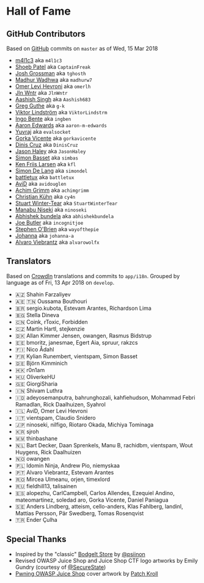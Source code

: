 # Hall of Fame

## GitHub Contributors

Based on [GitHub](https://github.com/bkimminich/juice-shop) commits on
`master` as of Wed, 15 Mar 2018

- [m4l1c3](https://github.com/m4l1c3) aka `m4l1c3`
- [Shoeb Patel](https://github.com/CaptainFreak) aka `CaptainFreak`
- [Josh Grossman](https://github.com/tghosth) aka `tghosth`
- [Madhur Wadhwa](https://github.com/madhurw7) aka `madhurw7`
- [Omer Levi Hevroni](https://github.com/omerlh) aka `omerlh`
- [Jln Wntr](https://github.com/JlnWntr) aka `JlnWntr`
- [Aashish Singh](https://github.com/Aashish683) aka `Aashish683`
- [Greg Guthe](https://github.com/g-k) aka `g-k`
- [Viktor Lindström](https://github.com/ViktorLindstrm) aka
  `ViktorLindstrm`
- [Ingo Bente](https://github.com/ingben) aka `ingben`
- [Aaron Edwards](https://github.com/aaron-m-edwards) aka
  `aaron-m-edwards`
- [Yuvraj](https://github.com/evalsocket) aka `evalsocket`
- [Gorka Vicente](https://github.com/gorkavicente) aka `gorkavicente`
- [Dinis Cruz](https://github.com/DinisCruz) aka `DinisCruz`
- [Jason Haley](https://github.com/JasonHaley) aka `JasonHaley`
- [Simon Basset](https://github.com/simbas) aka `simbas`
- [Ken Friis Larsen](https://github.com/kfl) aka `kfl`
- [Simon De Lang](https://github.com/simondel) aka `simondel`
- [battletux](https://github.com/battletux) aka `battletux`
- [AviD](https://github.com/avidouglen) aka `avidouglen`
- [Achim Grimm](https://github.com/achimgrimm) aka `achimgrimm`
- [Christian Kühn](https://github.com/cy4n) aka `cy4n`
- [Stuart Winter-Tear](https://github.com/StuartWinterTear) aka
  `StuartWinterTear`
- [Manabu Niseki](https://github.com/ninoseki) aka `ninoseki`
- [Abhishek bundela](https://github.com/abhishekbundela) aka
  `abhishekbundela`
- [Joe Butler](https://github.com/incognitjoe) aka `incognitjoe`
- [Stephen O'Brien](https://github.com/wayofthepie) aka `wayofthepie`
- [Johanna](https://github.com/johanna-a) aka `johanna-a`
- [Alvaro Viebrantz](https://github.com/alvarowolfx) aka `alvarowolfx`

## Translators

Based on [CrowdIn](https://crowdin.com/project/owasp-juice-shop)
translations and commits to `app/i18n`. Grouped by language as of Fri,
13 Apr 2018 on `develop`.

- :azerbaijan: Shahin Farzaliyev
- :united_arab_emirates: :tunisia: Oussama Bouthouri
- :brazil: sergio.kubota, Estevam Arantes, Richardson Lima
- :bulgaria: Stella Dineva
- :cn: Coink, rToxic, Forbidden
- :czech_republic: Martin Hartl, stejkenzie
- :denmark: Allan Kimmer Jensen, owangen, Rasmus Bidstrup
- :estonia: bmoritz, janesmae, Egert Aia, spruur, rakzcs
- :finland: Nico Ådahl
- :fr: Kylian Runembert, vientspam, Simon Basset
- :de: Björn Kimminich
- :hong_kong: r0n1am
- :hungary: OliverkeHU
- :georgia: GiorgiSharia
- :india: Shivam Luthra
- :indonesia: adeyosemanputra, bahrunghozali, kahfiehudson, Mohammad
  Febri Ramadlan, Rick Daalhuizen, Syahrol
- :israel: AviD, Omer Levi Hevroni
- :it: vientspam, Claudio Snidero
- :jp: ninoseki, nilfigo, Riotaro Okada, Michiya Tominaga
- :kr: sjroh
- :myanmar: thinbashane
- :netherlands: Bart Decker, Daan Sprenkels, Manu B, rachidbm,
  vientspam, Wout Huygens, Rick Daalhuizen
- :norway: owangen
- :poland: Idomin Ninja, Andrew Pio, niemyskaa
- :portugal: Alvaro Viebrantz, Estevam Arantes
- :romania: Mircea Ulmeanu, orjen, timexlord
- :ru: fieldhill13, talisainen
- :es: alopezhu, CarlCampbell, Carlos Allendes, Ezequiel Andino,
  mateomartinez, soledad aro, Gorka Vicente, Daniel Paniagua
- :sweden: Anders Lindberg, atteism, cello-anders, Klas Fahlberg,
  landinl, Mattias Persson, Pär Swedberg, Tomas Rosenqvist
- :tr: Ender Çulha

## Special Thanks

* Inspired by the "classic"
  [BodgeIt Store](https://github.com/psiinon/bodgeit) by
  [@psiinon](https://github.com/psiinon)
* Revised OWASP Juice Shop and Juice Shop CTF logo artworks by Emily
  Gundry (courtesy of [@SecureState](https://github.com/SecureState))
* [Pwning OWASP Juice Shop](https://leanpub.com/juice-shop) cover
  artwork by [Patch Kroll](https://99designs.de/profiles/3099878)
